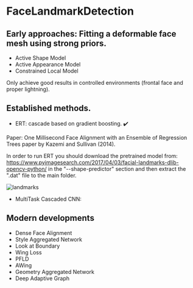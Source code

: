 # FaceLandmarkDetection

## Early approaches: Fitting a deformable face mesh using strong priors.
- Active Shape Model
- Active Appearance Model
- Constrained Local Model

Only achieve good results in controlled environments (frontal face and proper lightning).

## Established methods.
- ERT: cascade based on gradient boosting. :heavy_check_mark:

Paper: One Millisecond Face Alignment with an Ensemble of Regression Trees paper by Kazemi and Sullivan (2014).

In order to run ERT you should download the pretrained model from: https://www.pyimagesearch.com/2017/04/03/facial-landmarks-dlib-opencv-python/ in the "--shape-predictor" section and then extract the ".dat" file to the main folder.

![landmarks](https://github.com/juanelenter/FaceLandmarkDetection/images/68landmarks.PNG?raw=true)

- MultiTask Cascaded CNN: 

## Modern developments
- Dense Face Alignment
- Style Aggregated Network
- Look at Boundary  
- Wing Loss
- PFLD
- AWing
- Geometry Aggregated Network
- Deep Adaptive Graph
